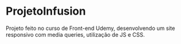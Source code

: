 # ProjetoInfusion
Projeto feito no curso de Front-end Udemy, desenvolvendo um site responsivo com media queries, utilização de JS e CSS.
